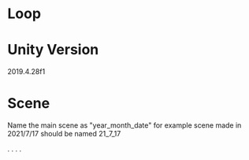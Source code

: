 # Loop

# Unity Version 
2019.4.28f1

# Scene
Name the main scene as "year_month_date"
for example scene made in  2021/7/17 should be named 21_7_17

.
.
.
.
